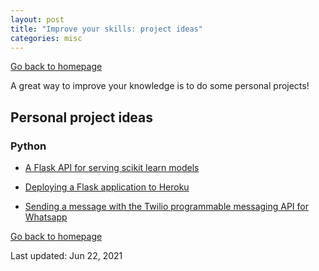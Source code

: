 ```yaml
---
layout: post
title: "Improve your skills: project ideas"
categories: misc
---
```


[Go back to homepage](https://guillaumesimo.github.io/)

A great way to improve your knowledge is to do some personal projects!

## Personal project ideas

### Python

* [A Flask API for serving scikit learn models](https://towardsdatascience.com/a-flask-api-for-serving-scikit-learn-models-c8bcdaa41daa)

* [Deploying a Flask application to Heroku](https://stackabuse.com/deploying-a-flask-application-to-heroku/)

* [Sending a message with the Twilio programmable messaging API for Whatsapp](https://www.twilio.com/docs/whatsapp/quickstart#sending-a-message-with-the-twilio-programmable-messaging-api-for-whatsapp)



[Go back to homepage](https://guillaumesimo.github.io/)

Last updated: Jun 22, 2021

